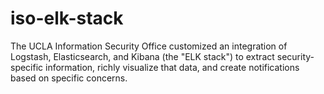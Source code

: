 # iso-elk-stack
The UCLA Information Security Office customized an integration of Logstash, Elasticsearch, and Kibana (the "ELK stack") to extract security-specific information, richly visualize that data, and create notifications based on specific concerns.
